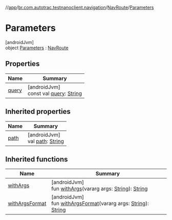 //[app](../../../../index.md)/[br.com.autotrac.testnanoclient.navigation](../../index.md)/[NavRoute](../index.md)/[Parameters](index.md)

# Parameters

[androidJvm]\
object [Parameters](index.md) : [NavRoute](../index.md)

## Properties

| Name | Summary |
|---|---|
| [query](query.md) | [androidJvm]<br>const val [query](query.md): [String](https://kotlinlang.org/api/latest/jvm/stdlib/kotlin/-string/index.html) |

## Inherited properties

| Name | Summary |
|---|---|
| [path](../path.md) | [androidJvm]<br>val [path](../path.md): [String](https://kotlinlang.org/api/latest/jvm/stdlib/kotlin/-string/index.html) |

## Inherited functions

| Name | Summary |
|---|---|
| [withArgs](../with-args.md) | [androidJvm]<br>fun [withArgs](../with-args.md)(vararg args: [String](https://kotlinlang.org/api/latest/jvm/stdlib/kotlin/-string/index.html)): [String](https://kotlinlang.org/api/latest/jvm/stdlib/kotlin/-string/index.html) |
| [withArgsFormat](../with-args-format.md) | [androidJvm]<br>fun [withArgsFormat](../with-args-format.md)(vararg args: [String](https://kotlinlang.org/api/latest/jvm/stdlib/kotlin/-string/index.html)): [String](https://kotlinlang.org/api/latest/jvm/stdlib/kotlin/-string/index.html) |
